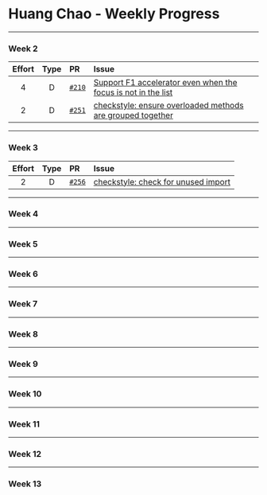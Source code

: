 # Huang Chao - Weekly Progress

---

### Week 2

Effort| Type | PR | Issue
:----:|:----:|:-----------|:------
4 | D | [`#210`](https://github.com/se-edu/addressbook-level4/pull/210) | [Support F1 accelerator even when the focus is not in the list](https://github.com/se-edu/addressbook-level4/issues/149)
2 | D | [`#251`](https://github.com/se-edu/addressbook-level4/pull/251) | [checkstyle: ensure overloaded methods are grouped together](https://github.com/se-edu/addressbook-level4/issues/229)

---

### Week 3

Effort| Type | PR | Issue
:----:|:----:|:-----------|:------
2 | D | [`#256`](https://github.com/se-edu/addressbook-level4/pull/256) | [checkstyle: check for unused import](https://github.com/se-edu/addressbook-level4/issues/252)

---

### Week 4

---

### Week 5

---

### Week 6

---

### Week 7

---

### Week 8

---

### Week 9

---

### Week 10

---

### Week 11

---

### Week 12

---

### Week 13

